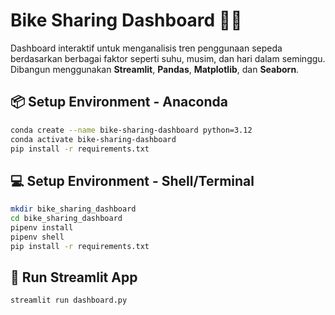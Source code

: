 # Bike Sharing Dashboard 🚴‍♂️

Dashboard interaktif untuk menganalisis tren penggunaan sepeda berdasarkan berbagai faktor seperti suhu, musim, dan hari dalam seminggu. Dibangun menggunakan **Streamlit**, **Pandas**, **Matplotlib**, dan **Seaborn**.

## 📦 Setup Environment - Anaconda

```sh
conda create --name bike-sharing-dashboard python=3.12
conda activate bike-sharing-dashboard
pip install -r requirements.txt
```

## 💻 Setup Environment - Shell/Terminal

```sh
mkdir bike_sharing_dashboard
cd bike_sharing_dashboard
pipenv install
pipenv shell
pip install -r requirements.txt
```

## 🚀 Run Streamlit App

```sh
streamlit run dashboard.py
```

